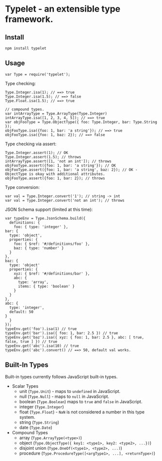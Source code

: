 # Typelet - an extensible type framework.

## Install

    npm install typelet

## Usage

    var Type = require('typelet');
    
Type checking:

    Type.Integer.isa(1); // ==> true
    Type.Integer.isa(1.5); // ==> false
    Type.Float.isa(1.5); // ==> true
    
    // compound types.
    var intArrayType = Type.ArrayType(Type.Integer)
    intArrayType.isa([1, 2, 3, 4, 5]); // ==> true
    var objFooType = Type.ObjectType({ foo: Type.Integer, bar: Type.String });
    objFooType.isa({foo: 1, bar: 'a string'}); // ==> true
    objFooType.isa({foo: 1, baz: 2}); // ==> false

Type checking via assert:

    Type.Integer.assert(1); // OK
    Type.Integer.assert(1.5); // throws
    intArrayType.assert([1, 'not an int']); // throws
    objFooType.assert({foo: 1, bar: 'a string'}); // OK
    objFooType.assert({foo: 1, bar: 'a string', baz: 2}); // OK - ObjectType is okay with additional attributes.
    objFooType.assert({foo: 1, bar: 2}); // throws

Type conversion:

    var val = Type.Integer.convert('1'); // string -> int
    var val = Type.Integer.convert('not an int'); // throws

JSON Schema support (limited at this time):

    var typeEnv = Type.JsonSchema.build({
      definitions: {
        foo: { type: 'integer' },
	bar: {
	  type: 'object',
	  properties: {
	    foo: { $ref: '#/definitions/foo' },
	    baz: { type: 'number' }
	  }
	},
	baz: {
	  type: 'object'
	  properties: {
	    xyz: { $ref: '#/definitions/bar' },
	    abc: {
	      type: 'array',
	      items: { type: 'boolean' }
	    }
	  }
	},
	abc: {
	  type: 'integer',
	  default: 50
	}
      }
    });
    typeEnv.get('foo').isa(1) // true
    typeEnv.get('bar').isa({ foo: 1, bar: 2.5 }) // true
    typeEnv.get('baz').isa({ xyz: { foo: 1, bar: 2.5 }, abc: [ true, false, true ] }) // true
    typeEnv.get('abc').isa(10) // true
    typeEnv.get('abc').convert() // ==> 50, default val works.

## Built-In Types

Built-in types currently follows JavaScript built-in types.

* Scalar Types
    * unit (`Type.Unit`) - maps to `undefined` in JavaScript.
    * null (`Type.Null`) - maps to `null` in JavaScript.
    * boolean (`Type.Boolean`) maps to `true` and `false` in JavaScript.
    * integer (`Type.Integer`)
    * float (`Type.Float`) - `NaN` is not considered a number in this type system.
    * string (`Type.String`)
    * date (`Type.Date`)
* Compound Types
    * array (`Type.ArrayType(<type>)`)
    * object (`Type.ObjectType({ key1: <type1>, key2: <type2>, ...})`)
    * disjoint union (`Type.OneOf(<type1>, <type2>, ...)`)
    * procedure (`Type.ProcedureType([<argType1>, ...], <returnType>)`)


